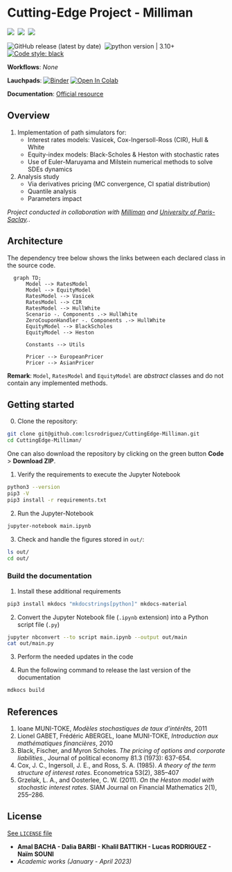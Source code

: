 # Cutting-Edge Project - Milliman

<img src="https://img.shields.io/static/v1?label=Range&message=Academic project&color=007bff"/>&nbsp;&nbsp;<img src="https://img.shields.io/static/v1?label=Languages&message=Python&color=ff0000"/>&nbsp;&nbsp;<img src="https://img.shields.io/static/v1?label=Restriction&message=YES&color=26c601"/>

![GitHub release (latest by date)](https://img.shields.io/github/v/release/lcsrodriguez/CuttingEdge-Milliman)  &nbsp;![python version | 3.10+](https://img.shields.io/badge/python%20version-3.10+-magenta) &nbsp; [![Code style: black](https://img.shields.io/badge/code%20style-black-000000.svg)](https://github.com/psf/black)

**Workflows**: *None*

**Lauchpads**: [![Binder](https://mybinder.org/badge_logo.svg)](https://mybinder.org/v2/gh/lcsrodriguez/CuttingEdge-Milliman/main) [![Open In Colab](https://colab.research.google.com/assets/colab-badge.svg)](https://colab.research.google.com/github/lcsrodriguez/CuttingEdge-Milliman)

**Documentation**: [Official resource](https://rodrigul.iiens.net/cutting-edge/)

## Overview

1. Implementation of path simulators for:
    - Interest rates models: Vasicek, Cox-Ingersoll-Ross (CIR), Hull & White
    - Equity-index models: Black-Scholes & Heston with stochastic rates
    - Use of Euler-Maruyama and Milstein numerical methods to solve SDEs dynamics
2. Analysis study
    - Via derivatives pricing (MC convergence, CI spatial distribution)
    - Quantile analysis
    - Parameters impact

*Project conducted in collaboration with [Milliman](https://www.milliman.com/en/) and [University of Paris-Saclay](https://www.universite-paris-saclay.fr/).*.


## Architecture

The dependency tree below shows the links between each declared class in the source code.

```mermaid
  graph TD;
      Model --> RatesModel
      Model --> EquityModel
      RatesModel --> Vasicek
      RatesModel --> CIR
      RatesModel --> HullWhite
      Scenario -. Components .-> HullWhite
      ZeroCouponHandler -. Components .-> HullWhite
      EquityModel --> BlackScholes
      EquityModel --> Heston

      Constants --> Utils

      Pricer --> EuropeanPricer
      Pricer --> AsianPricer
```

**Remark**: `Model`, `RatesModel` and `EquityModel` are *abstract* classes and do not contain any implemented methods.

## Getting started

0. Clone the repository:
```bash
git clone git@github.com:lcsrodriguez/CuttingEdge-Milliman.git
cd CuttingEdge-Milliman/
```

One can also download the repository by clicking on the green button **Code** > **Download ZIP**.

1. Verify the requirements to execute the Jupyter Notebook
```bash
python3 --version
pip3 -V
pip3 install -r requirements.txt
```

2. Run the Jupyter-Notebook 
```bash
jupyter-notebook main.ipynb
```

3. Check and handle the figures stored in `out/`:
```bash
ls out/
cd out/
```

### Build the documentation

1. Install these additional requirements
```bash
pip3 install mkdocs "mkdocstrings[python]" mkdocs-material
```

2. Convert the Jupyter Notebook file (`.ipynb` extension) into a Python script file (`.py`)
```bash
jupyter nbconvert --to script main.ipynb --output out/main
cat out/main.py
```

3. Perform the needed updates in the code

4. Run the following command to release the last version of the documentation 
```bash
mdkocs build
```

## References

1. Ioane MUNI-TOKE, *Modèles stochastiques de taux d’intérêts*, 2011
2. Lionel GABET, Frédéric ABERGEL, Ioane MUNI-TOKE, *Introduction aux mathématiques financières*, 2010
3. Black, Fischer, and Myron Scholes. *The pricing of options and corporate liabilities.*, Journal of political economy 81.3 (1973): 637-654.
4. Cox, J. C., Ingersoll, J. E., and Ross, S. A. (1985). *A theory of the term structure of interest rates*. Econometrica 53(2), 385–407
5. Grzelak, L. A., and Oosterlee, C. W. (2011). *On the Heston model with stochastic interest rates*. SIAM Journal on Financial Mathematics 2(1), 255–286.

## License

[See `LICENSE` file](LICENSE)
- **Amal BACHA - Dalia BARBI - Khalil BATTIKH - Lucas RODRIGUEZ - Naïm SOUNI**
- *Academic works (January - April 2023)*